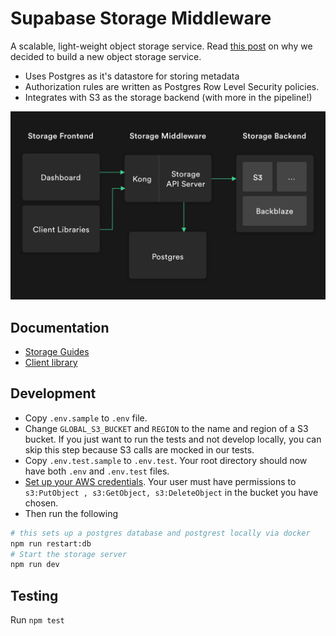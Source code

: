 # Supabase Storage Middleware

A scalable, light-weight object storage service. Read [this post](https://supabase.io/blog/2021/03/30/supabase-storage) on why we decided to build a new object storage service.

- Uses Postgres as it's datastore for storing metadata
- Authorization rules are written as Postgres Row Level Security policies.
- Integrates with S3 as the storage backend (with more in the pipeline!)

![Architecture](./static/architecture.png?raw=true 'Architecture')

## Documentation

- [Storage Guides](https://supabase.io/docs/guides/storage)
- [Client library](https://supabase.io/docs/reference/javascript/storage-createbucket)

## Development

- Copy `.env.sample` to `.env` file.
- Change `GLOBAL_S3_BUCKET` and `REGION` to the name and region of a S3 bucket. If you just want to run the tests and not develop locally, you can skip this step because S3 calls are mocked in our tests.
- Copy `.env.test.sample` to `.env.test`. Your root directory should now have both `.env` and `.env.test` files.
- [Set up your AWS credentials](https://docs.aws.amazon.com/cli/latest/userguide/cli-configure-files.html). Your user must have permissions to `s3:PutObject , s3:GetObject, s3:DeleteObject` in the bucket you have chosen.
- Then run the following

```bash
# this sets up a postgres database and postgrest locally via docker
npm run restart:db
# Start the storage server
npm run dev
```

## Testing

Run `npm test`
